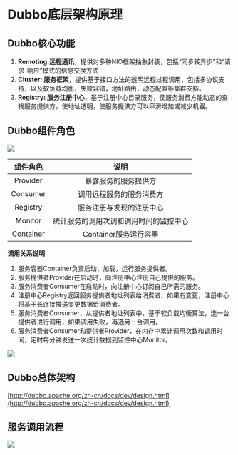 # Dubbo底层架构原理

## Dubbo核心功能

1. **Remoting:远程通讯**，提供对多种NIO框架抽象封装，包括“同步转异步”和“请求-响应”模式的信息交换方式
2. **Cluster: 服务框架**，提供基于接口方法的透明远程过程调用，包括多协议支持，以及软负载均衡，失败容错，地址路由，动态配置等集群支持。
3. **Registry: 服务注册中心**，基于注册中心目录服务，使服务消费方能动态的查找服务提供方，使地址透明，使服务提供方可以平滑增加或减少机器。

## Dubbo组件角色

![](/images/Dubbo组件角色.png)

| 组件角色  |                  说明                  |
| :-------: | :------------------------------------: |
| Provider  |          暴露服务的服务提供方          |
| Consumer  |        调用远程服务的服务消费方        |
| Registry  |        服务注册与发现的注册中心        |
|  Monitor  | 统计服务的调用次调和调用时间的监控中心 |
| Container |         Container服务运行容器          |

**调用关系说明**

1. 服务容器Container负责启动，加载，运行服务提供者。
2. 服务提供者Provider在启动时，向注册中心注册自己提供的服务。
3. 服务消费者Consumer在启动时，向注册中心订阅自己所需的服务。
4. 注册中心Registry返回服务提供者地址列表给消费者，如果有变更，注册中心将基于长连接推送变更数据给消费者。
5. 服务消费者Consumer，从提供者地址列表中，基于软负载均衡算法，选一台提供者进行调用，如果调用失败，再选另一台调用。
6. 服务消费者Consumer和提供者Provider，在内存中累计调用次数和调用时间，定时每分钟发送一次统计数据到监控中心Monitor。

![](/images/Dubbo调用关系说明.png)

## Dubbo总体架构

[http://dubbo.apache.org/zh-cn/docs/dev/design.html](http://dubbo.apache.org/zh-cn/docs/dev/design.html)

## 服务调用流程

![](/images/Dubbo服务调用流程.png)